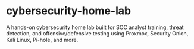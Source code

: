 # cybersecurity-home-lab
A hands-on cybersecurity home lab built for SOC analyst training, threat detection, and offensive/defensive testing using Proxmox, Security Onion, Kali Linux, Pi-hole, and more.
